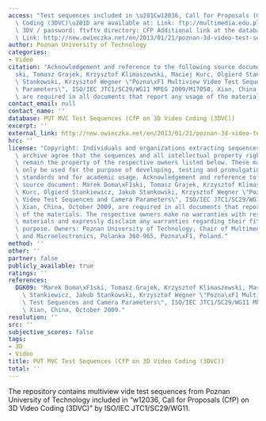 ```yaml
---
access: "Test sequences included in \u201Cw12036, Call for Proposals (CfP) on 3D Video\
  \ Coding (3DVC)\u201D are available at: Link: ftp://multimedia.edu.pl/3DV/ username:\
  \ 3DV / password: ftvftv directory: CFP Additional link at the database owner website:\
  \ Link: http://new.owieczka.net/en/2013/01/21/poznan-3d-video-test-sequences-with-depth-maps/"
author: Poznan University of Technology
categories:
- Video
citation: "Acknowledgement and reference to the following source document: Marek Doma\xF1\
  ski, Tomasz Grajek, Krzysztof Klimaszewski, Maciej Kurc, Olgierd Stankiewicz, Jakub\
  \ Stankowski, Krzysztof Wegner \"Pozna\xF1 Multiview Video Test Sequences and Camera\
  \ Parameters\", ISO/IEC JTC1/SC29/WG11 MPEG 2009/M17050, Xian, China, October 2009,\
  \ are required in all documents that report any usage of the materials."
contact_email: null
contact_name: ''
database: PUT MVC Test Sequences (CfP on 3D Video Coding (3DVC))
excerpt: ''
external_link: http://new.owieczka.net/en/2013/01/21/poznan-3d-video-test-sequences-with-depth-maps/
hrc: ''
license: "Copyright: Individuals and organizations extracting sequences from this\
  \ archive agree that the sequences and all intellectual property rights therein\
  \ remain the property of the respective owners listed below. These materials may\
  \ only be used for the purpose of developing, testing and promulgating technology\
  \ standards and for academic usage. Acknowledgement and reference to the following\
  \ source document: Marek Doma\xF1ski, Tomasz Grajek, Krzysztof Klimaszewski, Maciej\
  \ Kurc, Olgierd Stankiewicz, Jakub Stankowski, Krzysztof Wegner \"Pozna\xF1 Multiview\
  \ Video Test Sequences and Camera Parameters\", ISO/IEC JTC1/SC29/WG11 MPEG 2009/M17050,\
  \ Xian, China, October 2009, are required in all documents that report any usage\
  \ of the materials. The respective owners make no warranties with respect to the\
  \ materials and expressly disclaim any warranties regarding their fitness for any\
  \ purpose. Owners: Poznan University of Technology, Chair of Multimedia Telecommunications\
  \ and Microelectronics, Polanka 360-965, Pozna\xF1, Poland."
method: ''
other: ''
partner: false
publicly_available: true
ratings: ''
references:
  DGK09: "Marek Doma\xF1ski, Tomasz Grajek, Krzysztof Klimaszewski, Maciej Kurc, Olgierd\
    \ Stankiewicz, Jakub Stankowski, Krzysztof Wegner \"Pozna\xF1 Multiview Video\
    \ Test Sequences and Camera Parameters\", ISO/IEC JTC1/SC29/WG11 MPEG 2009/M17050,\
    \ Xian, China, October 2009."
resolution: ''
src: ''
subjective_scores: false
tags:
- 3D
- Video
title: PUT MVC Test Sequences (CfP on 3D Video Coding (3DVC))
total: ''
---
```


The repository contains multiview vide test sequences from Poznan University of Technology included in “w12036, Call for Proposals (CfP) on 3D Video Coding (3DVC)” by ISO/IEC JTC1/SC29/WG11.